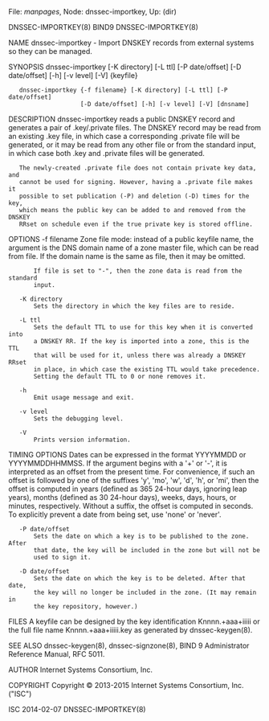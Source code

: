 File: *manpages*,  Node: dnssec-importkey,  Up: (dir)

DNSSEC-IMPORTKEY(8)                  BIND9                 DNSSEC-IMPORTKEY(8)



NAME
       dnssec-importkey - Import DNSKEY records from external systems so they
       can be managed.

SYNOPSIS
       dnssec-importkey [-K directory] [-L ttl] [-P date/offset]
                        [-D date/offset] [-h] [-v level] [-V] {keyfile}

       dnssec-importkey {-f filename} [-K directory] [-L ttl] [-P date/offset]
                        [-D date/offset] [-h] [-v level] [-V] [dnsname]

DESCRIPTION
       dnssec-importkey reads a public DNSKEY record and generates a pair of
       .key/.private files. The DNSKEY record may be read from an existing
       .key file, in which case a corresponding .private file will be
       generated, or it may be read from any other file or from the standard
       input, in which case both .key and .private files will be generated.

       The newly-created .private file does not contain private key data, and
       cannot be used for signing. However, having a .private file makes it
       possible to set publication (-P) and deletion (-D) times for the key,
       which means the public key can be added to and removed from the DNSKEY
       RRset on schedule even if the true private key is stored offline.

OPTIONS
       -f filename
           Zone file mode: instead of a public keyfile name, the argument is
           the DNS domain name of a zone master file, which can be read from
           file. If the domain name is the same as file, then it may be
           omitted.

           If file is set to "-", then the zone data is read from the standard
           input.

       -K directory
           Sets the directory in which the key files are to reside.

       -L ttl
           Sets the default TTL to use for this key when it is converted into
           a DNSKEY RR. If the key is imported into a zone, this is the TTL
           that will be used for it, unless there was already a DNSKEY RRset
           in place, in which case the existing TTL would take precedence.
           Setting the default TTL to 0 or none removes it.

       -h
           Emit usage message and exit.

       -v level
           Sets the debugging level.

       -V
           Prints version information.

TIMING OPTIONS
       Dates can be expressed in the format YYYYMMDD or YYYYMMDDHHMMSS. If the
       argument begins with a '+' or '-', it is interpreted as an offset from
       the present time. For convenience, if such an offset is followed by one
       of the suffixes 'y', 'mo', 'w', 'd', 'h', or 'mi', then the offset is
       computed in years (defined as 365 24-hour days, ignoring leap years),
       months (defined as 30 24-hour days), weeks, days, hours, or minutes,
       respectively. Without a suffix, the offset is computed in seconds. To
       explicitly prevent a date from being set, use 'none' or 'never'.

       -P date/offset
           Sets the date on which a key is to be published to the zone. After
           that date, the key will be included in the zone but will not be
           used to sign it.

       -D date/offset
           Sets the date on which the key is to be deleted. After that date,
           the key will no longer be included in the zone. (It may remain in
           the key repository, however.)

FILES
       A keyfile can be designed by the key identification Knnnn.+aaa+iiiii or
       the full file name Knnnn.+aaa+iiiii.key as generated by
       dnssec-keygen(8).

SEE ALSO
       dnssec-keygen(8), dnssec-signzone(8), BIND 9 Administrator Reference
       Manual, RFC 5011.

AUTHOR
       Internet Systems Consortium, Inc.

COPYRIGHT
       Copyright © 2013-2015 Internet Systems Consortium, Inc. ("ISC")



ISC                               2014-02-07               DNSSEC-IMPORTKEY(8)

